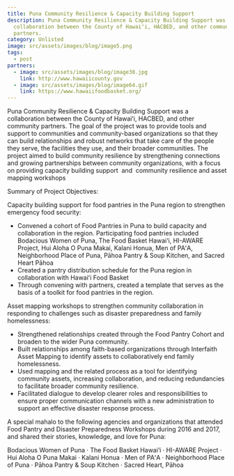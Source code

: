 ```yaml
---
title: Puna Community Resilience & Capacity Building Support
description: Puna Community Resilience & Capacity Building Support was a
  collaboration between the County of Hawaiʻi, HACBED, and other community
  partners.
category: Unlisted
image: src/assets/images/blog/image5.png
tags:
  - post
partners:
  - image: src/assets/images/blog/image38.jpg
    link: http://www.hawaiicounty.gov
  - image: src/assets/images/blog/image64.gif
    link: https://www.hawaiifoodbasket.org/
---
```

Puna Community Resilience & Capacity Building Support was a collaboration between the County of Hawaiʻi, HACBED, and other community partners. The goal of the project was to provide tools and support to communities and community-based organizations so that they can build relationships and robust networks that take care of the people they serve, the facilities they use, and their broader communities. The project aimed to build community resilience by strengthening connections and growing partnerships between community organizations, with a focus on providing capacity building support  and  community resilience and asset mapping workshops

Summary of Project Objectives:

Capacity building support for food pantries in the Puna region to strengthen emergency food security:

* Convened a cohort of Food Pantries in Puna to build capacity and collaboration in the region. Participating food pantries included Bodacious Women of Puna, The Food Basket Hawai‘i, HI-AWARE Project, Hui Aloha O Puna Makai, Kalani Honua, Men of PAʻA, Neighborhood Place of Puna, Pāhoa Pantry & Soup Kitchen, and Sacred Heart Pāhoa
* Created a pantry distribution schedule for the Puna region in collaboration with Hawaiʻi Food Basket
* Through convening with partners, created a template that serves as the basis of a toolkit for food pantries in the region.

Asset mapping workshops to strengthen community collaboration in responding to challenges such as disaster preparedness and family homelessness: 

* Strengthened relationships created through the Food Pantry Cohort and broaden to the wider Puna community.
* Built relationships among faith-based organizations through Interfaith Asset Mapping to identify assets to collaboratively end family homelessness.
* Used mapping and the related process as a tool for identifying community assets, increasing collaboration, and reducing redundancies to facilitate broader community resilience.
* Facilitated dialogue to develop clearer roles and responsibilities to ensure proper communication channels with a new administration to support an effective disaster response process.

A special mahalo to the following agencies and organizations that attended Food Pantry and Disaster Preparedness Workshops during 2016 and 2017, and shared their stories, knowledge, and love for Puna:

Bodacious Women of Puna · The Food Basket Hawai‘i · HI-AWARE Project · Hui Aloha O Puna Makai · Kalani Honua · Men of PAʻA · Neighborhood Place of Puna · Pāhoa Pantry & Soup Kitchen · Sacred Heart, Pāhoa
